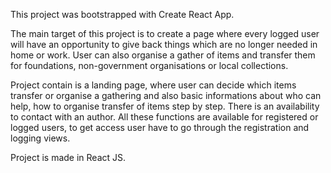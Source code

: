 This project was bootstrapped with Create React App.

The main target of this project is to create a page where every logged user 
will have an opportunity to give back things which are no longer needed in home
or work. User can also organise a gather of items and transfer them for foundations,
non-government organisations or local collections. 

Project contain is a landing page, where user can decide which items transfer or organise
a gathering and also basic informations about who can help, how to organise transfer of items
step by step. There is an availability to contact with an author. All these functions are
available for registered or logged users, to get access user have to go through
the registration and logging views.

Project is made in React JS.



